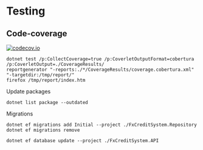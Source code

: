 
# Testing

## Code-coverage

[![codecov.io](https://codecov.io/github/wimobiwan/FxCreditSystem/coverage.svg?branch=master)](https://codecov.io/github/wimobiwan/FxCreditSystem?branch=master)


``` pwsh
dotnet test /p:CollectCoverage=true /p:CoverletOutputFormat=cobertura /p:CoverletOutput=./CoverageResults/
reportgenerator "-reports:./*/CoverageResults/coverage.cobertura.xml" "-targetdir:/tmp/report/"
firefox /tmp/report/index.htm
```

Update packages

```
dotnet list package --outdated
```

Migrations

```
dotnet ef migrations add Initial --project ./FxCreditSystem.Repository
dotnet ef migrations remove

dotnet ef database update --project ./FxCreditSystem.API
```